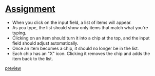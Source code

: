 # [Assignment](https://docs.google.com/document/d/1QqHiI-h00MpbysDx3MST_51lyUPYa6Vxagd4MNeo72Q/edit)
- When you click on the input field, a list of items will appear.
- As you type, the list should show only items that match what you're typing.
- Clicking on an item should turn it into a chip at the top, and the input field should adjust automatically.
- Once an item becomes a chip, it should no longer be in the list.
- Each chip has an "X" icon. Clicking it removes the chip and adds the item back to the list.
  
[preview](https://hardiksingh-zepto-assignment.netlify.app/)

